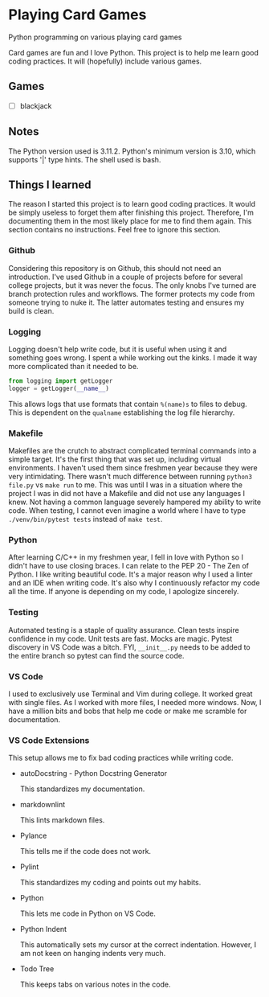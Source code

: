 [//]: # (documentation for full project)

# Playing Card Games

Python programming on various playing card games

Card games are fun and I love Python.
This project is to help me learn good coding practices.
It will (hopefully) include various games.

## Games

- [ ] blackjack

## Notes

The Python version used is 3.11.2.
Python's minimum version is 3.10, which supports '|' type hints.
The shell used is bash.

## Things I learned

The reason I started this project is to learn good coding practices.
It would be simply useless to forget them after finishing this project.
Therefore, I'm documenting them in the most likely place for me to find them again.
This section contains no instructions.
Feel free to ignore this section.

### Github

Considering this repository is on Github, this should not need an introduction.
I've used Github in a couple of projects before for several college projects, but it was never the focus.
The only knobs I've turned are branch protection rules and workflows.
The former protects my code from someone trying to nuke it.
The latter automates testing and ensures my build is clean.

### Logging

Logging doesn't help write code, but it is useful when using it and something goes wrong.
I spent a while working out the kinks.
I made it way more complicated than it needed to be.

```python
from logging import getLogger
logger = getLogger(__name__)
```

This allows logs that use formats that contain `%(name)s` to files to debug.
This is dependent on the `qualname` establishing the log file hierarchy.

### Makefile

Makefiles are the crutch to abstract complicated terminal commands into a simple target.
It's the first thing that was set up, including virtual environments.
I haven't used them since freshmen year because they were very intimidating.
There wasn't much difference between running `python3 file.py` vs `make run` to me.
This was until I was in a situation where the project I was in did not have a Makefile and did not use any languages I knew.
Not having a common language severely hampered my ability to write code.
When testing, I cannot even imagine a world where I have to type `./venv/bin/pytest tests` instead of `make test`.

### Python

After learning C/C++ in my freshmen year, I fell in love with Python so I didn't have to use closing braces.
I can relate to the PEP 20 - The Zen of Python.
I like writing beautiful code.
It's a major reason why I used a linter and an IDE when writing code.
It's also why I continuously refactor my code all the time.
If anyone is depending on my code, I apologize sincerely.

### Testing

Automated testing is a staple of quality assurance.
Clean tests inspire confidence in my code.
Unit tests are fast.
Mocks are magic.
Pytest discovery in VS Code was a bitch.
FYI, `__init__.py` needs to be added to the entire branch so pytest can find the source code.

### VS Code

I used to exclusively use Terminal and Vim during college.
It worked great with single files.
As I worked with more files, I needed more windows.
Now, I have a million bits and bobs that help me code or make me scramble for documentation.

### VS Code Extensions

This setup allows me to fix bad coding practices while writing code.

- autoDocstring - Python Docstring Generator

    This standardizes my documentation.

- markdownlint

    This lints markdown files.

- Pylance

    This tells me if the code does not work.

- Pylint

    This standardizes my coding and points out my habits.

- Python

    This lets me code in Python on VS Code.

- Python Indent

    This automatically sets my cursor at the correct indentation.
    However, I am not keen on hanging indents very much.

- Todo Tree

    This keeps tabs on various notes in the code.
